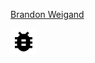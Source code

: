 

[Brandon Weigand](https://brandonweigand.github.io/BrandonWeigand/)

<img src="./bug.svg" alt="left face" align="left" width="42" height="42"> 
<!--
**BrandonWeigand/BrandonWeigand** is a ✨ _special_ ✨ repository because its `README.md` (this file) appears on your GitHub profile.

testing github readme features

Here are some ideas to get you started:

- 🔭 I’m currently working on ...
- 🌱 I’m currently learning ...
- 👯 I’m looking to collaborate on ...
- 🤔 I’m looking for help with ...
- 💬 Ask me about ...
- 📫 How to reach me: ...
- 😄 Pronouns: ...
- ⚡ Fun fact: ...
-->
